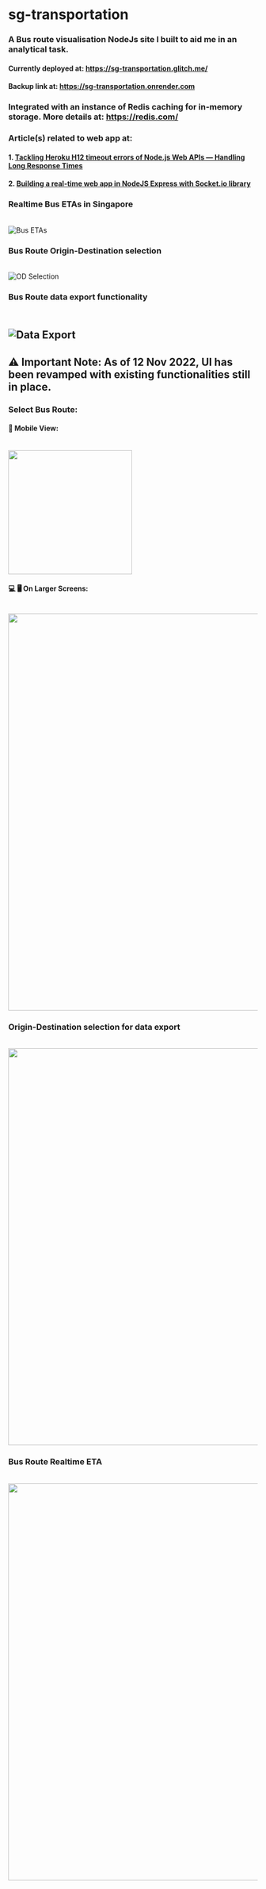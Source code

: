 # sg-transportation
### A Bus route visualisation NodeJs site I built to aid me in an analytical task. 
#### Currently deployed at: https://sg-transportation.glitch.me/
#### Backup link at: https://sg-transportation.onrender.com

### Integrated with an instance of Redis caching for in-memory storage. More details at: https://redis.com/

### Article(s) related to web app at: 
#### 1. [Tackling Heroku H12 timeout errors of Node.js Web APIs — Handling Long Response Times](https://towardsdatascience.com/tackling-heroku-h12-timeout-errors-of-node-js-web-apis-handling-long-response-times-8fbafe46cd40)
#### 2. [Building a real-time web app in NodeJS Express with Socket.io library](https://towardsdatascience.com/building-a-real-time-web-app-in-nodejs-express-with-socket-io-library-d9b50aded6e6)

### Realtime Bus ETAs in Singapore
<br/>![Bus ETAs](https://miro.medium.com/max/1400/1*QKFF2dM6D7apIZfRLn30Jg.png)
### Bus Route Origin-Destination selection
<br/>![OD Selection](https://miro.medium.com/max/1050/1*dDjLS1LBpUOlTFh357ozLg.png)
### Bus Route data export functionality
<br/>![Data Export](https://miro.medium.com/max/1050/1*MrnOOOJPG62tror-WAPseg.png)
---
## ⚠️ Important Note: As of 12 Nov 2022, UI has been revamped with existing functionalities still in place. 

### Select Bus Route:
#### 📱 Mobile View:
<br/><img src="https://github.com/incubated-geek-cc/sg-transportation/raw/main/public/img/updated_mobile_ui.jpg" width="250px" />
#### 💻 🖥️ On Larger Screens:
<br/><img src="https://github.com/incubated-geek-cc/sg-transportation/raw/main/public/img/updated_ui.jpg" width="800px" />
### Origin-Destination selection for data export
<br/><img src="https://github.com/incubated-geek-cc/sg-transportation/raw/main/public/img/updated_ui_bus_route_od_selection.jpg" width="800px" />
### Bus Route Realtime ETA
<br/><img src="https://github.com/incubated-geek-cc/sg-transportation/raw/main/public/img/updated_ui_bus_etas.jpg" width="800px" />